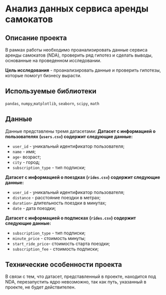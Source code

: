 # Анализ данных сервиса аренды самокатов

## Описание проекта
В рамках работы необходимо проанализировать данные сервиса аренды самокатов (NDA), проверить ряд гипотез и сделать выводы, основанные на проведенном исследовании.

**Цель исследования** - проанализировать данные и проверить гипотезы, которые помогут бизнесу вырасти.


## Используемые библиотеки
`pandas`, `numpy`,`matplotlib`, `seaborn`, `scipy`, `math`

## Данные
Данные представлены тремя датасетами:
**Датасет с информацией о пользователях (`users.csv`) содержит следующие данные:**
* `user_id` - уникальный идентификатор пользователя;
* `name` - имя; 
* `age`- возраст;
* `city` - город;
* `subscription_type` - тип подписки;

**Датасет с информацией о поездках (`rides.csv`) содержит следующие данные:**
* `user_id` - уникальный идентификатор пользователя;
* `distance` - расстояние поездки в метрах; 
* `duration`- длительность поездки в минутах;
* `date` - дата поездки;

**Датасет с информацией о подписках (`rides.csv`) содержит следующие данные:**
* `subscription_type` - тип подписки;
* `minute_price` - стоимость минуты; 
* `start_ride_price`- стоимость старта поездки;
* `subscription_fee` - стоимость подписки;

## Технические особенности проекта
В связи с тем, что датасет, представленный в проекте, находится под NDA, перезапустить ядро невозможно, так как путь, указанный в проекте, не будет действителен. 
